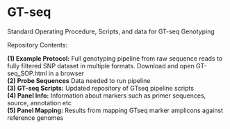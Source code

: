 # GT-seq
Standard Operating Procedure, Scripts, and data for GT-seq Genotyping

Repository Contents:

<b>(1) Example Protocol:</b> Full genotyping pipeline from raw sequence reads to fully filtered SNP dataset in multiple formats. Download and open GT-seq_SOP.html in a browser  
<b>(2) Probe Sequences</b> Data needed to run pipeline  
<b>(3) GT-seq Scripts:</b> Updated repository of GTseq pipeline scripts  
<b>(4) Panel Info:</b> Information about markers such as primer sequences, source, annotation etc  
<b>(5) Panel Mapping:</b> Results from mapping GTseq marker amplicons against reference genomes

